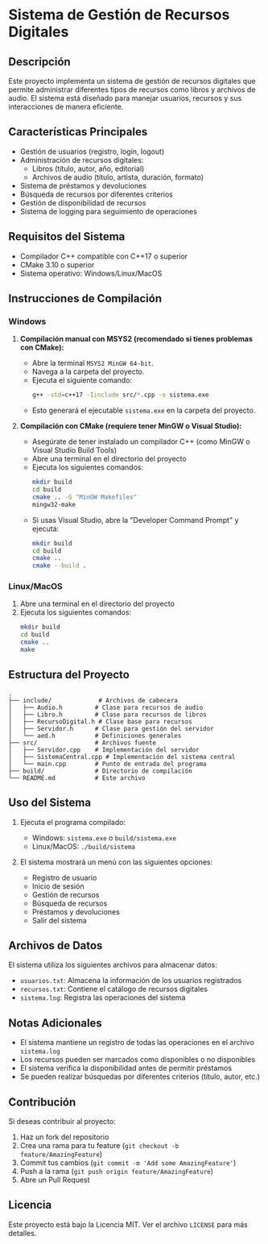 # Sistema de Gestión de Recursos Digitales

## Descripción
Este proyecto implementa un sistema de gestión de recursos digitales que permite administrar diferentes tipos de recursos como libros y archivos de audio. El sistema está diseñado para manejar usuarios, recursos y sus interacciones de manera eficiente.

## Características Principales
- Gestión de usuarios (registro, login, logout)
- Administración de recursos digitales:
  - Libros (título, autor, año, editorial)
  - Archivos de audio (título, artista, duración, formato)
- Sistema de préstamos y devoluciones
- Búsqueda de recursos por diferentes criterios
- Gestión de disponibilidad de recursos
- Sistema de logging para seguimiento de operaciones

## Requisitos del Sistema
- Compilador C++ compatible con C++17 o superior
- CMake 3.10 o superior
- Sistema operativo: Windows/Linux/MacOS

## Instrucciones de Compilación

### Windows
1. **Compilación manual con MSYS2 (recomendado si tienes problemas con CMake):**
   - Abre la terminal `MSYS2 MinGW 64-bit`.
   - Navega a la carpeta del proyecto.
   - Ejecuta el siguiente comando:
     ```sh
     g++ -std=c++17 -Iinclude src/*.cpp -o sistema.exe
     ```
   - Esto generará el ejecutable `sistema.exe` en la carpeta del proyecto.

2. **Compilación con CMake (requiere tener MinGW o Visual Studio):**
   - Asegúrate de tener instalado un compilador C++ (como MinGW o Visual Studio Build Tools)
   - Abre una terminal en el directorio del proyecto
   - Ejecuta los siguientes comandos:
     ```sh
     mkdir build
     cd build
     cmake .. -G "MinGW Makefiles"
     mingw32-make
     ```
   - Si usas Visual Studio, abre la "Developer Command Prompt" y ejecuta:
     ```sh
     mkdir build
     cd build
     cmake ..
     cmake --build .
     ```

### Linux/MacOS
1. Abre una terminal en el directorio del proyecto
2. Ejecuta los siguientes comandos:
   ```sh
   mkdir build
   cd build
   cmake ..
   make
   ```

## Estructura del Proyecto
```
.
├── include/             # Archivos de cabecera
│   ├── Audio.h         # Clase para recursos de audio
│   ├── Libro.h         # Clase para recursos de libros
│   ├── RecursoDigital.h # Clase base para recursos
│   ├── Servidor.h      # Clase para gestión del servidor
│   └── aed.h           # Definiciones generales
├── src/                # Archivos fuente
│   ├── Servidor.cpp    # Implementación del servidor
│   ├── SistemaCentral.cpp # Implementación del sistema central
│   └── main.cpp        # Punto de entrada del programa
├── build/              # Directorio de compilación
└── README.md           # Este archivo
```

## Uso del Sistema
1. Ejecuta el programa compilado:
   - Windows: `sistema.exe` o `build/sistema.exe`
   - Linux/MacOS: `./build/sistema`

2. El sistema mostrará un menú con las siguientes opciones:
   - Registro de usuario
   - Inicio de sesión
   - Gestión de recursos
   - Búsqueda de recursos
   - Préstamos y devoluciones
   - Salir del sistema

## Archivos de Datos
El sistema utiliza los siguientes archivos para almacenar datos:
- `usuarios.txt`: Almacena la información de los usuarios registrados
- `recursos.txt`: Contiene el catálogo de recursos digitales
- `sistema.log`: Registra las operaciones del sistema

## Notas Adicionales
- El sistema mantiene un registro de todas las operaciones en el archivo `sistema.log`
- Los recursos pueden ser marcados como disponibles o no disponibles
- El sistema verifica la disponibilidad antes de permitir préstamos
- Se pueden realizar búsquedas por diferentes criterios (título, autor, etc.)

## Contribución
Si deseas contribuir al proyecto:
1. Haz un fork del repositorio
2. Crea una rama para tu feature (`git checkout -b feature/AmazingFeature`)
3. Commit tus cambios (`git commit -m 'Add some AmazingFeature'`)
4. Push a la rama (`git push origin feature/AmazingFeature`)
5. Abre un Pull Request

## Licencia
Este proyecto está bajo la Licencia MIT. Ver el archivo `LICENSE` para más detalles. 